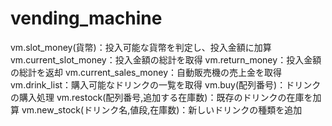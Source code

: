 # vending_machine

vm.slot_money(貨幣)：投入可能な貨幣を判定し、投入金額に加算
vm.current_slot_money：投入金額の総計を取得
vm.return_money：投入金額の総計を返却
vm.current_sales_money：自動販売機の売上金を取得
vm.drink_list：購入可能なドリンクの一覧を取得
vm.buy(配列番号)：ドリンクの購入処理
vm.restock(配列番号,追加する在庫数)：既存のドリンクの在庫を加算
vm.new_stock(ドリンク名,値段,在庫数)：新しいドリンクの種類を追加
